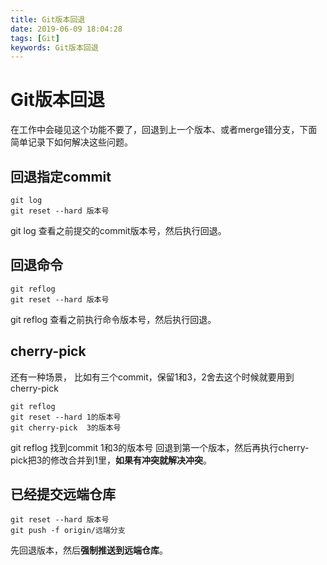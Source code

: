 ```yaml
---
title: Git版本回退
date: 2019-06-09 18:04:28
tags: [Git]
keywords: Git版本回退
---
```

# Git版本回退
在工作中会碰见这个功能不要了，回退到上一个版本、或者merge错分支，下面简单记录下如何解决这些问题。

<!--more-->

## 回退指定commit
```
git log
git reset --hard 版本号
```
git log 查看之前提交的commit版本号，然后执行回退。

## 回退命令
```
git reflog
git reset --hard 版本号
```
git reflog 查看之前执行命令版本号，然后执行回退。

## cherry-pick
还有一种场景， 比如有三个commit，保留1和3，2舍去这个时候就要用到 cherry-pick
```
git reflog 
git reset --hard 1的版本号
git cherry-pick  3的版本号
```
git reflog  找到commit 1和3的版本号 回退到第一个版本，然后再执行cherry-pick把3的修改合并到1里，**如果有冲突就解决冲突**。

## 已经提交远端仓库
```
git reset --hard 版本号
git push -f origin/远端分支
```
先回退版本，然后**强制推送到远端仓库**。